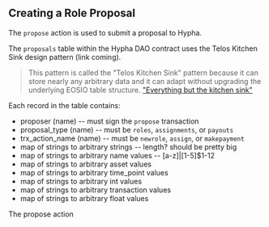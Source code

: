 
## Creating a Role Proposal
The ```propose``` action is used to submit a proposal to Hypha. 

The ```proposals``` table within the Hypha DAO contract uses the Telos Kitchen Sink design pattern (link coming).  

> This pattern is called the "Telos Kitchen Sink" pattern because it can store nearly any arbitrary data and it can adapt without upgrading the underlying EOSIO table structure.  ["Everything but the kitchen sink"](https://idioms.thefreedictionary.com/everything+but+the+kitchen+sink)


Each record in the table contains:

- proposer (name)                                   -- must sign the ```propose``` transaction
- proposal_type (name)                              -- must be ```roles```, ```assignments```, or ```payouts``` 
- trx_action_name (name)                            -- must be ```newrole```, ```assign```, or ```makepayment```
- map of strings to arbitrary strings               -- length? should be pretty big
- map of strings to arbitrary name values           -- [a-z]|[1-5]$1-12
- map of strings to arbitrary asset values
- map of strings to arbitrary time_point values
- map of strings to arbitrary int values
- map of strings to arbitrary transaction values
- map of strings to arbitrary float values


The propose action 